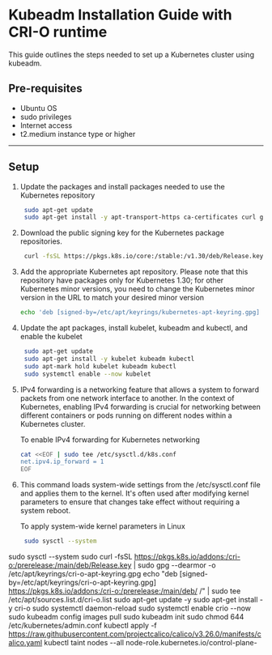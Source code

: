 # Kubeadm Installation Guide with CRI-O runtime

This guide outlines the steps needed to set up a Kubernetes cluster using kubeadm.

## Pre-requisites

- Ubuntu OS 
- sudo privileges
- Internet access
- t2.medium instance type or higher

---

## Setup

1. Update the packages and install packages needed to use the Kubernetes repository


   ```bash
    sudo apt-get update
    sudo apt-get install -y apt-transport-https ca-certificates curl gpg
   ```
2. Download the public signing key for the Kubernetes package repositories.

   ```bash
    curl -fsSL https://pkgs.k8s.io/core:/stable:/v1.30/deb/Release.key | sudo gpg --dearmor -o /etc/apt/keyrings/kubernetes-apt-keyring.gpg
   ```
   
 3. Add the appropriate Kubernetes apt repository. Please note that this repository have packages only for Kubernetes 1.30; for other Kubernetes minor versions, you need to change the Kubernetes minor version in the URL to match your desired minor version

    ```bash
    echo 'deb [signed-by=/etc/apt/keyrings/kubernetes-apt-keyring.gpg] https://pkgs.k8s.io/core:/stable:/v1.30/deb/ /' | sudo tee /etc/apt/sources.list.d/kubernetes.list
    ```

4. Update the apt packages, install kubelet, kubeadm and kubectl, and enable the kubelet

   ```bash
    sudo apt-get update
    sudo apt-get install -y kubelet kubeadm kubectl
    sudo apt-mark hold kubelet kubeadm kubectl
    sudo systemctl enable --now kubelet
   ```

5. IPv4 forwarding is a networking feature that allows a system to forward packets from one network interface to another. In the context of Kubernetes, enabling IPv4 forwarding is crucial for networking between different containers or pods running on different nodes within a Kubernetes cluster.

   To enable IPv4 forwarding for Kubernetes networking

      ```bash
      cat <<EOF | sudo tee /etc/sysctl.d/k8s.conf
      net.ipv4.ip_forward = 1
      EOF
      ```
6. This command loads system-wide settings from the /etc/sysctl.conf file and applies them to the kernel. It's often used after modifying kernel parameters to ensure that changes take effect without requiring a system reboot.
   
   To apply system-wide kernel parameters in Linux

   ```bash
    sudo sysctl --system
   ```
   
   
sudo sysctl --system
sudo curl -fsSL https://pkgs.k8s.io/addons:/cri-o:/prerelease:/main/deb/Release.key | sudo gpg --dearmor -o /etc/apt/keyrings/cri-o-apt-keyring.gpg
echo "deb [signed-by=/etc/apt/keyrings/cri-o-apt-keyring.gpg] https://pkgs.k8s.io/addons:/cri-o:/prerelease:/main/deb/ /" | sudo tee /etc/apt/sources.list.d/cri-o.list
sudo apt-get update -y
sudo apt-get install -y cri-o
sudo systemctl daemon-reload
sudo systemctl enable crio --now
sudo kubeadm config images pull
sudo kubeadm init
sudo chmod 644 /etc/kubernetes/admin.conf
kubectl apply -f https://raw.githubusercontent.com/projectcalico/calico/v3.26.0/manifests/calico.yaml
kubectl taint nodes --all node-role.kubernetes.io/control-plane-
